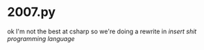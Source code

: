 # 2007.py
ok I'm not the best at csharp so we're doing a rewrite in *insert shit programming language*
